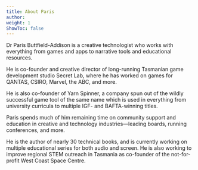 ```yaml
---
title: About Paris
author: 
weight: 1
ShowToc: false
---
```


Dr Paris Buttfield-Addison is a creative technologist who works with everything from games and apps to narrative tools and educational resources. 

He is co-founder and creative director of long-running Tasmanian game development studio Secret Lab, where he has worked on games for QANTAS, CSIRO, Marvel, the ABC, and more. 

He is also co-founder of Yarn Spinner, a company spun out of the wildly successful game tool of the same name which is used in everything from university curricula to multiple IGF- and BAFTA-winning titles. 

Paris spends much of him remaining time on community support and education in creative and technology industries—leading boards, running conferences, and more. 

He is the author of nearly 30 technical books, and is currently working on multiple educational series for both audio and screen. He is also working to improve regional STEM outreach in Tasmania as co-founder of the not-for-profit West Coast Space Centre. 